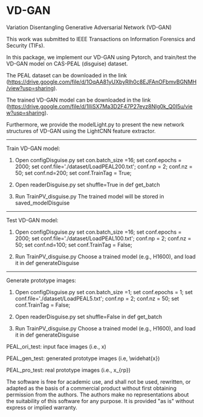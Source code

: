 # VD-GAN

Variation Disentangling Generative Adversarial Network (VD-GAN) 

This work was submitted to IEEE Transactions on Information Forensics and Security (TIFs).


In this package, we implement our VD-GAN using Pytorch, and train/test the VD-GAN model on CAS-PEAL (disguise) dataset. 

The PEAL dataset can be downloaded in the link (https://drive.google.com/file/d/1OqAA81yUXbyRIh0c8EJFAnOFbmvBGNMH/view?usp=sharing).

The trained VD-GAN model can be downloaded in the link (https://drive.google.com/file/d/1IliSX7Ma3D2F47P27eyz8Nlg0k_Q0I5u/view?usp=sharing).

Furthermore, we provide the modelLight.py to present the new network structures of VD-GAN using the LightCNN feature extractor.  

----------------------------------------------------------------------------
Train VD-GAN model:

1. Open configDisguise.py 
set con.batch_size =16;
set conf.epochs = 2000;
set conf.file='./dataset/LoadPEAL200.txt';
conf.np = 2;
conf.nz = 50;
set conf.nd=200;
set conf.TrainTag = True;

2. Open readerDisguise.py
set shuffle=True in def get_batch

3. Run TrainPV_disguise.py
The trained model will be stored in saved_modelDisguise


----------------------------------------------------------------------------
Test VD-GAN model:

1. Open configDisguise.py 
set con.batch_size =16;
set conf.epochs = 2000;
set conf.file='./dataset/LoadPEAL100.txt';
conf.np = 2;
conf.nz = 50;
set conf.nd=100;
set conf.TrainTag = False;

2. Run TrainPV_disguise.py
Choose a trained model (e.g., H1600), and load it in def generateDisguise


----------------------------------------------------------------------------
Generate prototype images:

1. Open configDisguise.py 
set con.batch_size =1;
set conf.epochs = 1;
set conf.file='./dataset/LoadPEAL5.txt';
conf.np = 2;
conf.nz = 50;
set conf.TrainTag = False;

2. Open readerDisguise.py
set shuffle=False in def get_batch

3. Run TrainPV_disguise.py
Choose a trained model (e.g., H1600), and load it in def generateDisguise


PEAL_ori_test: input face images (i.e., x)

PEAL_gen_test: generated prototype images (i.e, \widehat{x})

PEAL_pro_test: real prototype images (i.e., x_{rp})

The software is free for academic use, and shall not be used, rewritten, or adapted as the basis of a commercial product without first obtaining permission from the authors. The authors make no representations about the suitability of this software for any purpose. It is provided "as is" without express or implied warranty.






